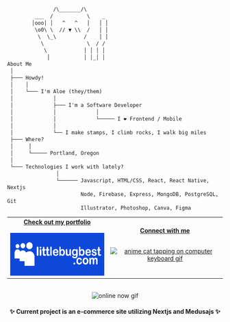
```
               /\_______/\
         ___  /           \    _
        │ooo│ │   ^   ^   │   │ │
         \o0\ \  // ▼ \\  /   │ │
          \  \_\         /    │ │
           \              \  / /
            \            │ │ │ │
             │           │ │_│ │
About Me                                                     
 │  
 ├─── Howdy!
 │    │ 
 │    └─── I'm Aloe (they/them)
 │             │ 
 │             ├─── I'm a Software Developer 
 │             │             │
 │             │             └───── I ❤️ Frontend / Mobile 
 │             │    
 │             └── I make stamps, I climb rocks, I walk big miles
 ├─── Where?          
 │     │
 │     └───── Portland, Oregon
 │
 └─── Technologies I work with lately?
                │
                └────── Javascript, HTML/CSS, React, React Native, Nextjs
                        Node, Firebase, Express, MongoDB, PostgreSQL, Git
                        Illustrator, Photoshop, Canva, Figma
```


<table width="100%" align="center">
<tr>
<td align="center">
<a href="https://littlebugbest.com">
<strong>Check out my portfolio </strong>
<br />
<br />
<div align="center">
<img src="./images/logo.png" alt="myspace inspired logo that says littlebugbest.com" height="100">
<br>

</div>

</td>


<td align="center">
<a href="https://linkedin.com/in/aloenelson">
<strong>Connect with me</strong>
<br />
<br />


<p>
<img height="100" alt="anime cat tapping on computer keyboard gif" src="https://25.media.tumblr.com/52a1bf75e7343f967c98d1e74d47c519/tumblr_mkyoznbXid1snblx1o1_400.gif"> 
</a>
</p>

</td>
</tr>
</table>
<br>

<div align="center">
 <img src="https://www.myspacegens.com/images/online_now/131.gif" alt="online now gif" height="30">
<h4>✨ Current project is an e-commerce site utilizing Nextjs and Medusajs ✨</h4>

</div>




